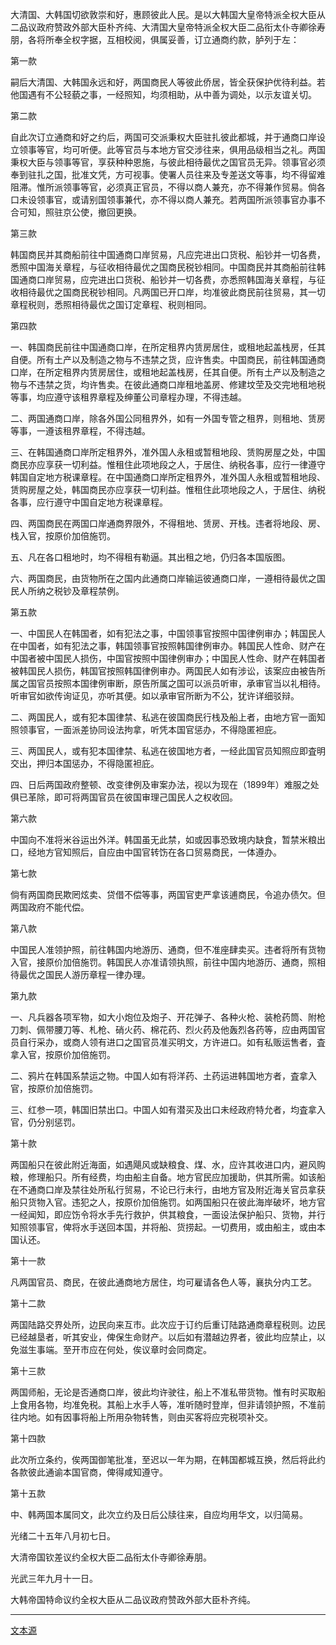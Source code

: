 大清国、大韩国切欲敦崇和好，惠顾彼此人民。是以大韩国大皇帝特派全权大臣从二品议政府赞政外部大臣朴齐纯、大清国大皇帝特派全权大臣二品衔太仆寺卿徐寿朋，各将所奉全权字据，互相校阅，俱属妥善，订立通商约款，胪列于左：

第一款

嗣后大清国、大韩国永远和好，两国商民人等彼此侨居，皆全获保护优待利益。若他国遇有不公轻藐之事，一经照知，均须相助，从中善为调处，以示友谊关切。

第二款

自此次订立通商和好之约后，两国可交派秉权大臣驻扎彼此都城，并于通商口岸设立领事等官，均可听便。此等官员与本地方官交涉往来，俱用品级相当之礼。两国秉权大臣与领事等官，享获种种恩施，与彼此相待最优之国官员无异。领事官必须奉到驻扎之国，批准文凭，方可视事。使署人员往来及专差送文等事，均不得留难阻滞。惟所派领事等官，必须真正官员，不得以商人兼充，亦不得兼作贸易。倘各口未设领事官，或请别国领事兼代，亦不得以商人兼充。若两国所派领事官办事不合可知，照驻京公使，撤回更换。

第三款

韩国商民并其商船前往中国通商口岸贸易，凡应完进出口货税、船钞并一切各费，悉照中国海关章程，与征收相待最优之国商民税钞相同。中国商民并其商船前往韩国通商口岸贸易，应完进出口货税、船钞并一切各费，亦悉照韩国海关章程，与征收相待最优之国商民税钞相同。凡两国已开口岸，均准彼此商民前往贸易，其一切章程税则，悉照相待最优之国订定章程、税则相同。

第四款

一、韩国商民前往中国通商口岸，在所定租界内赁房居住，或租地起盖栈房，任其自便。所有土产以及制造之物与不违禁之货，应许售卖。中国商民，前往韩国通商口岸，在所定租界内赁房居住，或租地起盖栈房，任其自便。所有土产以及制造之物与不违禁之货，均许售卖。在彼此通商口岸租地盖房、修建坟茔及交完地租地税等事，均应遵守该租界章程及绅董公司章程办理，不得违越。

二、两国通商口岸，除各外国公同租界外，如有一外国专管之租界，则租地、赁房等事，一遵该租界章程，不得违越。

三、在韩国通商口岸所定租界外，准外国人永租或暂租地段、赁购房屋之处，中国商民亦应享获一切利益。惟租住此项地段之人，于居住、纳税各事，应行一律遵守韩国自定地方税课章程。在中国通商口岸所定租界外，准外国人永租或暂租地段、赁购房屋之处，韩国商民亦应享获一切利益。惟租住此项地段之人，于居住、纳税各事，应行遵守中国自定地方税课章程。

四、两国商民在两国口岸通商界限外，不得租地、赁房、开栈。违者将地段、房、栈入官，按原价加倍施罚。

五、凡在各口租地时，均不得租有勒逼。其出租之地，仍归各本国版图。

六、两国商民，由货物所在之国内此通商口岸输运彼通商口岸，一遵相待最优之国民人所纳之税钞及章程禁例。

第五款

一、中国民人在韩国者，如有犯法之事，中国领事官按照中国律例审办；韩国民人在中国者，如有犯法之事，韩国领事官按照韩国律例审办。韩国民人性命、财产在中国者被中国民人损伤，中国官按照中国律例审办；中国民人性命、财产在韩国者被韩国民人损伤，韩国官按照韩国律例审办。两国民人如有涉讼，该案应由被告所属之国官员按照本国律例审断，原告所属之国可以派员听审，承审官当以礼相待。听审官如欲传询证见，亦听其便。如以承审官所断为不公，犹许详细驳辩。

二、两国民人，或有犯本国律禁、私逃在彼国商民行栈及船上者，由地方官一面知照领事官，一面派差协同设法拘拿，听凭本国官惩办，不得隐匿袒庇。

三、两国民人，或有犯本国律禁、私逃在彼国地方者，一经此国官员知照应即査明交出，押归本国惩办，不得隐匿袒庇。

四、日后两国政府整顿、改变律例及审案办法，视以为现在（1899年）难服之处俱已革除，即可将两国官员在彼国审理己国民人之权收回。

第六款

中国向不准将米谷运出外洋。韩国虽无此禁，如或因事恐致境内缺食，暂禁米粮出口，经地方官知照后，自应由中国官转饬在各口贸易商民，一体遵办。

第七款

倘有两国商民欺罔炫卖、贷借不偿等事，两国官吏严拿该逋商民，令追办债欠。但两国政府不能代偿。

第八款

中国民人准领护照，前往韩国内地游历、通商，但不准座肆卖买。违者将所有货物入官，接原价加倍施罚。韩国民人亦准请领执照，前往中国内地游历、通商，照相待最优之国民人游历章程一律办理。

第九款

一、凡兵器各项军物，如大小炮位及炮子、开花弹子、各种火枪、装枪药筒、附枪刀刺、佩带腰刀等、札枪、硝火药、棉花药、烈火药及他轰烈各药等，应由两国官员自行采办，或商人领有进口之国官员准买明文，方许进口。如有私贩运售者，査拿入官，按原价加倍施罚。

二、鸦片在韩国系禁运之物。中国人如有将洋药、土药运进韩国地方者，査拿入官，按原价加倍施罚。

三、红参一项，韩国旧禁出口。中国人如有潜买及出口未经政府特允者，均査拿入官，仍分别惩罚。

第十款

两国船只在彼此附近海面，如遇飓风或缺粮食、煤、水，应许其收进口内，避风购粮，修理船只。所有经费，均由船主自备。地方官民应加援助，供其所需。如该船在不通商口岸及禁往处所私行贸易，不论已行未行，由地方官及附近海关官员拿获船只货物入官。违犯之人，按原价加倍施罚。如两国船只在彼此海岸破坏，地方官一经闻知，即应饬令将水手先行救护，供其粮食，一面设法保护船只、货物，并行知照领事官，俾将水手送回本国，并将船、货捞起。一切费用，或由船主，或由本国认还。

第十一款

凡两国官员、商民，在彼此通商地方居住，均可雇请各色人等，襄执分内工艺。

第十二款

两国陆路交界处所，边民向来互市。此次应于订约后重订陆路通商章程税则。边民已经越垦者，听其安业，俾保生命财产。以后如有潜越边界者，彼此均应禁止，以免滋生事端。至开市应在何处，俟议章时会同商定。

第十三款

两国师船，无论是否通商口岸，彼此均许驶往，船上不准私带货物。惟有时买取船上食用各物，均准免税。其船上水手人等，准听随时登岸，但非请领护照，不准前往内地。如有因事将船上所用杂物转售，则由买客将应完税项补交。

第十四款

此次所立条约，俟两国御笔批准，至迟以一年为期，在韩国都城互换，然后将此约各款彼此通谕本国官商，俾得咸知遵守。

第十五款

中、韩两国本属同文，此次立约及日后公牍往来，自应均用华文，以归简易。

光绪二十五年八月初七日。

大清帝国钦差议约全权大臣二品衔太仆寺卿徐寿朋。

光武三年九月十一日。

大韩帝国特命议约全权大臣从二品议政府赞政外部大臣朴齐纯。

***

[文本源](https://baike.baidu.com/item/中韩通商条约/1549363)

